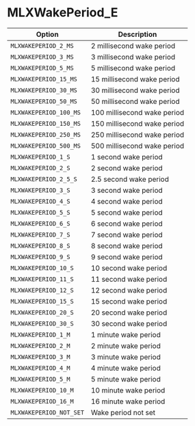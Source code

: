 # MLXWakePeriod_E

Option|Description
-|-
`MLXWAKEPERIOD_2_MS`|2 millisecond wake period
`MLXWAKEPERIOD_3_MS`|3 millisecond wake period
`MLXWAKEPERIOD_5_MS`|5 millisecond wake period
`MLXWAKEPERIOD_15_MS`|15 millisecond wake period
`MLXWAKEPERIOD_30_MS`|30 millisecond wake period
`MLXWAKEPERIOD_50_MS`|50 millisecond wake period
`MLXWAKEPERIOD_100_MS`|100 millisecond wake period
`MLXWAKEPERIOD_150_MS`|150 millisecond wake period
`MLXWAKEPERIOD_250_MS`|250 millisecond wake period
`MLXWAKEPERIOD_500_MS`|500 millisecond wake period
`MLXWAKEPERIOD_1_S`|1 second wake period
`MLXWAKEPERIOD_2_S`|2 second wake period
`MLXWAKEPERIOD_2_5_S`|2.5 second wake period
`MLXWAKEPERIOD_3_S`|3 second wake period
`MLXWAKEPERIOD_4_S`|4 second wake period
`MLXWAKEPERIOD_5_S`|5 second wake period
`MLXWAKEPERIOD_6_S`|6 second wake period
`MLXWAKEPERIOD_7_S`|7 second wake period
`MLXWAKEPERIOD_8_S`|8 second wake period
`MLXWAKEPERIOD_9_S`|9 second wake period
`MLXWAKEPERIOD_10_S`|10 second wake period
`MLXWAKEPERIOD_11_S`|11 second wake period
`MLXWAKEPERIOD_12_S`|12 second wake period
`MLXWAKEPERIOD_15_S`|15 second wake period
`MLXWAKEPERIOD_20_S`|20 second wake period
`MLXWAKEPERIOD_30_S`|30 second wake period
`MLXWAKEPERIOD_1_M`|1 minute wake period
`MLXWAKEPERIOD_2_M`|2 minute wake period
`MLXWAKEPERIOD_3_M`|3 minute wake period
`MLXWAKEPERIOD_4_M`|4 minute wake period
`MLXWAKEPERIOD_5_M`|5 minute wake period
`MLXWAKEPERIOD_10_M`|10 minute wake period
`MLXWAKEPERIOD_16_M`|16 minute wake period
`MLXWAKEPERIOD_NOT_SET`|Wake period not set